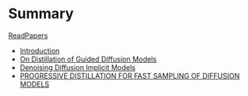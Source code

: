 # Summary

[ReadPapers]()

- [Introduction](README.md)
- [On Distillation of Guided Diffusion Models](3.md)
- [Denoising Diffusion Implicit Models](2.md)
- [PROGRESSIVE DISTILLATION FOR FAST SAMPLING OF DIFFUSION MODELS](./1.md)

